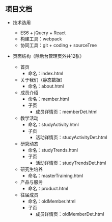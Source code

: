 ## 项目文档

- 技术选用
  - ES6 + jQuery + React
  - 构建工具：webpack
  - 协同工具：git + coding + sourceTree

- 页面结构（除后台管理页外共12张）
  - 首页
      - 命名：index.html
  - 关于我们（静态数据）
      - 命名：about.html
  - 成员介绍
      - 命名：member.html
      - 子页
          - 成员详情页：memberDet.html
  - 教学活动
      - 命名：studyActivity.html
      - 子页
          - 活动详情页：studyActivityDet.html
  - 研究动态
      - 命名：studyTrends.html
      - 子页
          - 活动详情页：studyTrendsDet.html
  - 研究生培养
      - 命名：masterTraining.html
  - 产品与服务
      - 命名：product.html
  - 往届成员
      - 命名：oldMember.html
      - 子页
          - 成员详情页：oldMemberDet.html